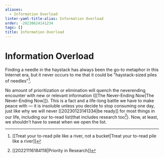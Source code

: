 ```yaml
---
aliases:
  - Information Overload
linter-yaml-title-alias: Information Overload
order: -20230624141234
tags: []
title: Information Overload
---
```


# Information Overload

Finding a needle in the haystack has always been the go-to metaphor in this Internet era, but it never occurs to me that it could be "haystack-sized piles of needles"[^1].

No amount of prioritization or elimination will quench the neverending encounter with new or relevant information ([[The Never-Ending Now|The Never-Ending Now]]). This is a fact and a life-long battle we have to make peace with — it is insoluble unless you decide to stop consuming one day, just like why we will never [[20230123141334|be ready]] for most things in our life, including our to-read list(that includes research too[^2]). Now, at least, we shouldn't have to sweat when we open the list.

[^1]: [[Treat your to-read pile like a river, not a bucket|Treat your to-read pile like a river]]
[^2]: [[20221116184118|Priority in Research]]